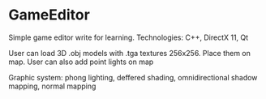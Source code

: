 # GameEditor

Simple game editor write for learning. Technologies: C++, DirectX 11, Qt

User can load 3D .obj models with .tga textures 256x256. Place them on map. User can also add point lights on map

Graphic system: phong lighting, deffered shading, omnidirectional shadow mapping, normal mapping

